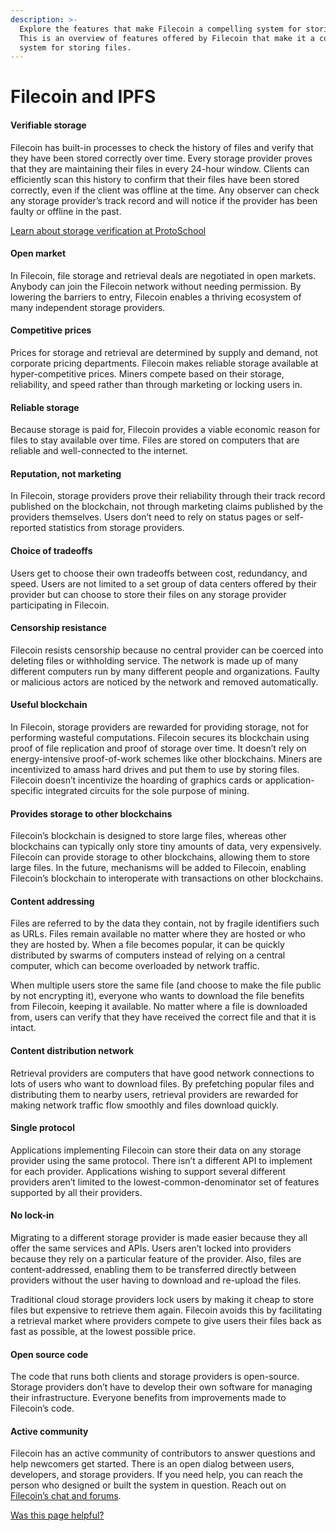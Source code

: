 ```yaml
---
description: >-
  Explore the features that make Filecoin a compelling system for storing files.
  This is an overview of features offered by Filecoin that make it a compelling
  system for storing files.
---
```


# Filecoin and IPFS

#### Verifiable storage

Filecoin has built-in processes to check the history of files and verify that they have been stored correctly over time. Every storage provider proves that they are maintaining their files in every 24-hour window. Clients can efficiently scan this history to confirm that their files have been stored correctly, even if the client was offline at the time. Any observer can check any storage provider’s track record and will notice if the provider has been faulty or offline in the past.

[Learn about storage verification at ProtoSchool](https://proto.school/#/verifying-storage-on-filecoin)

#### Open market

In Filecoin, file storage and retrieval deals are negotiated in open markets. Anybody can join the Filecoin network without needing permission. By lowering the barriers to entry, Filecoin enables a thriving ecosystem of many independent storage providers.

#### Competitive prices

Prices for storage and retrieval are determined by supply and demand, not corporate pricing departments. Filecoin makes reliable storage available at hyper-competitive prices. Miners compete based on their storage, reliability, and speed rather than through marketing or locking users in.

#### Reliable storage

Because storage is paid for, Filecoin provides a viable economic reason for files to stay available over time. Files are stored on computers that are reliable and well-connected to the internet.

#### Reputation, not marketing

In Filecoin, storage providers prove their reliability through their track record published on the blockchain, not through marketing claims published by the providers themselves. Users don’t need to rely on status pages or self-reported statistics from storage providers.

#### Choice of tradeoffs

Users get to choose their own tradeoffs between cost, redundancy, and speed. Users are not limited to a set group of data centers offered by their provider but can choose to store their files on any storage provider participating in Filecoin.

#### Censorship resistance

Filecoin resists censorship because no central provider can be coerced into deleting files or withholding service. The network is made up of many different computers run by many different people and organizations. Faulty or malicious actors are noticed by the network and removed automatically.

#### Useful blockchain

In Filecoin, storage providers are rewarded for providing storage, not for performing wasteful computations. Filecoin secures its blockchain using proof of file replication and proof of storage over time. It doesn’t rely on energy-intensive proof-of-work schemes like other blockchains. Miners are incentivized to amass hard drives and put them to use by storing files. Filecoin doesn’t incentivize the hoarding of graphics cards or application-specific integrated circuits for the sole purpose of mining.

#### Provides storage to other blockchains

Filecoin’s blockchain is designed to store large files, whereas other blockchains can typically only store tiny amounts of data, very expensively. Filecoin can provide storage to other blockchains, allowing them to store large files. In the future, mechanisms will be added to Filecoin, enabling Filecoin’s blockchain to interoperate with transactions on other blockchains.

#### Content addressing

Files are referred to by the data they contain, not by fragile identifiers such as URLs. Files remain available no matter where they are hosted or who they are hosted by. When a file becomes popular, it can be quickly distributed by swarms of computers instead of relying on a central computer, which can become overloaded by network traffic.

When multiple users store the same file (and choose to make the file public by not encrypting it), everyone who wants to download the file benefits from Filecoin, keeping it available. No matter where a file is downloaded from, users can verify that they have received the correct file and that it is intact.

#### Content distribution network

Retrieval providers are computers that have good network connections to lots of users who want to download files. By prefetching popular files and distributing them to nearby users, retrieval providers are rewarded for making network traffic flow smoothly and files download quickly.

#### Single protocol

Applications implementing Filecoin can store their data on any storage provider using the same protocol. There isn’t a different API to implement for each provider. Applications wishing to support several different providers aren’t limited to the lowest-common-denominator set of features supported by all their providers.

#### No lock-in

Migrating to a different storage provider is made easier because they all offer the same services and APIs. Users aren’t locked into providers because they rely on a particular feature of the provider. Also, files are content-addressed, enabling them to be transferred directly between providers without the user having to download and re-upload the files.

Traditional cloud storage providers lock users by making it cheap to store files but expensive to retrieve them again. Filecoin avoids this by facilitating a retrieval market where providers compete to give users their files back as fast as possible, at the lowest possible price.

#### Open source code

The code that runs both clients and storage providers is open-source. Storage providers don’t have to develop their own software for managing their infrastructure. Everyone benefits from improvements made to Filecoin’s code.

#### Active community

Filecoin has an active community of contributors to answer questions and help newcomers get started. There is an open dialog between users, developers, and storage providers. If you need help, you can reach the person who designed or built the system in question. Reach out on [Filecoin’s chat and forums](https://docs.filecoin.io/basics/project-and-community/chat-and-discussion-forums/).



&#x20;[Was this page helpful?](https://airtable.com/apppq4inOe4gmSSlk/pagoZHC2i1iqgphgl/form?prefill\_Page%20URL=https%3A%2F%2Fapp.gitbook.com%2Fo%2FNNmD4UvLc26b1TmEYgzE%2Fs%2FxNWFG7bQkjLkl5BBGjbD%2F)&#x20;
